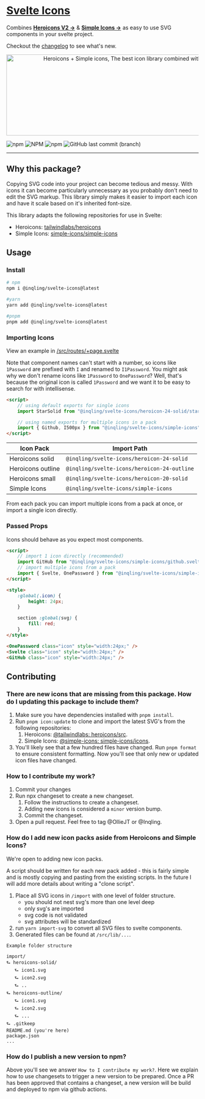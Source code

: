 # [Svelte Icons](https://www.npmjs.com/package/@inqling/svelte-icons)

Combines <a href="https://heroicons.com"><strong>Heroicons V2 &rarr;</strong></a> & <a href="https://simpleicons.org/"><strong>Simple Icons &rarr;</strong></a> as easy to use SVG components in your svelte project.

Checkout the <a href="https://github.com/Inqling/svelte-icons/blob/main/CHANGELOG.md">changelog</a> to see what's new.

<p align="center">
  <img src="https://github.com/inqling/svelte-icons/blob/main/static/banner.png?raw=true" alt="Heroicons + Simple icons, The best icon library combined with brand icons ready for use in Svelte." width="830" height="212">
</p>

![npm](https://img.shields.io/npm/v/@inqling/svelte-icons?style=for-the-badge) ![NPM](https://img.shields.io/npm/l/@inqling/svelte-icons?style=for-the-badge) ![npm](https://img.shields.io/npm/dt/@inqling/svelte-icons?style=for-the-badge) ![GitHub last commit (branch)](https://img.shields.io/github/last-commit/Inqling/svelte-icons/main?style=for-the-badge)

---

## Why this package?

Copying SVG code into your project can become tedious and messy. With icons it can become particularly unnecessary as you probably don't need to edit the SVG markup. This library simply makes it easier to import each icon and have it scale based on it's inherited font-size.

This library adapts the following repositories for use in Svelte:

-   Heroicons: [tailwindlabs/heroicons](https://github.com/tailwindlabs/heroicons)
-   Simple Icons: [simple-icons/simple-icons](https://github.com/simple-icons/simple-icons)

## Usage

### Install

```bash
# npm
npm i @inqling/svelte-icons@latest

#yarn
yarn add @inqling/svelte-icons@latest

#pnpm
pnpm add @inqling/svelte-icons@latest
```

### Importing Icons

View an example in [/src/routes/+page.svelte](https://github.com/Inqling/svelte-icons/blob/main/src/routes/%2Bpage.svelte)

Note that component names can't start with a number, so icons like `1Password` are prefixed with `I` and renamed to `I1Password`. You might ask why we don't rename icons like `1Password` to `OnePassword`? Well, that's because the original icon is called `1Password` and we want it to be easy to search for with intellisense.

```html
<script>
	// using default exports for single icons
	import StarSolid from "@inqling/svelte-icons/heroicon-24-solid/star-solid";

	// using named exports for multiple icons in a pack
	import { Github, I500px } from "@inqling/svelte-icons/simple-icons";
</script>
```

| Icon Pack         | Import Path                                 |
| ----------------- | ------------------------------------------- |
| Heroicons solid   | `@inqling/svelte-icons/heroicon-24-solid`   |
| Heroicons outline | `@inqling/svelte-icons/heroicon-24-outline` |
| Heroicons small   | `@inqling/svelte-icons/heroicon-20-solid`   |
| Simple Icons      | `@inqling/svelte-icons/simple-icons`        |

From each pack you can import multiple icons from a pack at once, or import a single icon directly.

### Passed Props

Icons should behave as you expect most components.

```html
<script>
	// import 1 icon directly (recommended)
	import GitHub from "@inqling/svelte-icons/simple-icons/github.svelte";
	// import multiple icons from a pack
	import { Svelte, OnePassword } from "@inqling/svelte-icons/simple-icons";
</script>

<style>
	:global(.icon) {
		height: 24px;
	}

	section :global(svg) {
		fill: red;
	}
</style>

<OnePassword class="icon" style="width:24px;" />
<Svelte class="icon" style="width:24px;" />
<GitHub class="icon" style="width:24px;" />
```

## Contributing

### There are new icons that are missing from this package. How do I updating this package to include them?

1. Make sure you have dependencies installed with `pnpm install`.
2. Run `pnpm icon:update` to clone and import the latest SVG's from the following repositories:
    1. Heroicons: [@tailwindlabs: heroicons/src](https://github.com/tailwindlabs/heroicons/tree/master/src).
    2. Simple Icons: [@simple-icons: simple-icons/icons](https://github.com/simple-icons/simple-icons/tree/develop/icons).
3. You'll likely see that a few hundred files have changed. Run `pnpm format` to ensure consistent formatting. Now you'll see that only new or updated icon files have changed.

### How to I contribute my work?

1. Commit your changes
2. Run npx changeset to create a new changeset.
    1. Follow the instructions to create a changeset.
    2. Adding new icons is considered a `minor` version bump.
    3. Commit the changeset.
3. Open a pull request. Feel free to tag @OllieJT or @Inqling.

### How do I add new icon packs aside from Heroicons and Simple Icons?

We're open to adding new icon packs.

A script should be written for each new pack added - this is fairly simple and is mostly copying and pasting from the existing scripts. In the future I will add more details about writing a "clone script".

1. Place all SVG icons in `/import` with one level of folder structure.
    - you should not nest svg's more than one level deep
    - only svg's are imported
    - svg code is not validated
    - svg attributes will be standardized
2. run `yarn import-svg` to convert all SVG files to svelte components.
3. Generated files can be found at `/src/lib/...`.

```
Example folder structure

import/
⮑ heroicons-solid/
   ⮑ icon1.svg
   ⮑ icon2.svg
   ⮑ ..
⮑ heroicons-outline/
   ⮑ icon1.svg
   ⮑ icon2.svg
   ⮑ ...
⮑ .gitkeep
README.md (you're here)
package.json
...
```

### How do I publish a new version to npm?

Above you'll see we answer `How to I contribute my work?`. Here we explain how to use changesets to trigger a new version to be prepared. Once a PR has been approved that contains a changeset, a new version will be build and deployed to npm via github actions.
